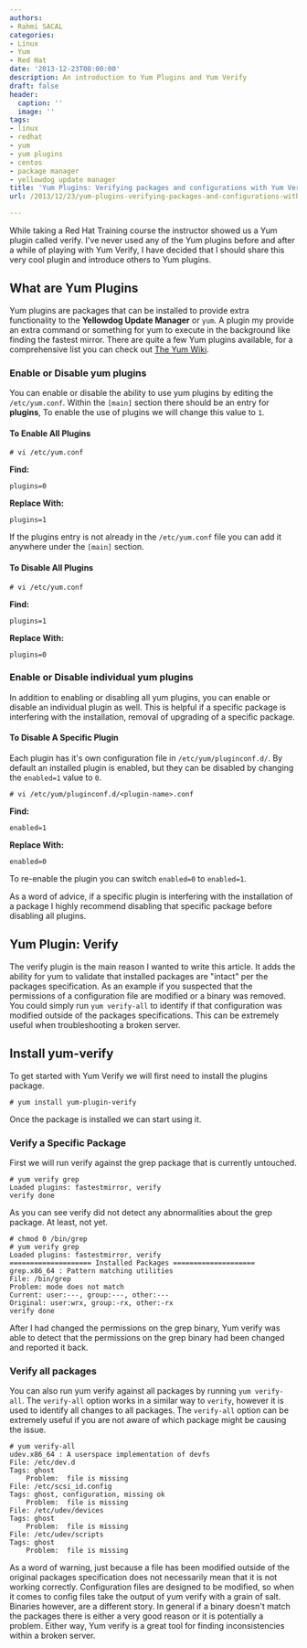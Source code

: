 ```yaml
---
authors:
- Rahmi SACAL
categories:
- Linux
- Yum
- Red Hat
date: '2013-12-23T08:00:00'
description: An introduction to Yum Plugins and Yum Verify
draft: false
header:
  caption: ''
  image: ''
tags:
- linux
- redhat
- yum
- yum plugins
- centos
- package manager
- yellowdog update manager
title: 'Yum Plugins: Verifying packages and configurations with Yum Verify'
url: /2013/12/23/yum-plugins-verifying-packages-and-configurations-with-yum-verify

---
```


While taking a Red Hat Training course the instructor showed us a Yum plugin called verify. I've never used any of the Yum plugins before and after a while of playing with Yum Verify, I have decided that I should share this very cool plugin and introduce others to Yum plugins.

## What are Yum Plugins

Yum plugins are packages that can be installed to provide extra functionality to the **Yellowdog Update Manager** or `yum`. A plugin my provide an extra command or something for yum to execute in the background like finding the fastest mirror. There are quite a few Yum plugins available, for a comprehensive list you can check out [The Yum Wiki](http://yum.baseurl.org/wiki/YumUtils#Plugins).

### Enable or Disable yum plugins

You can enable or disable the ability to use yum plugins by editing the `/etc/yum.conf`. Within the `[main]` section there should be an entry for **plugins**, To enable the use of plugins we will change this value to `1`.

#### To Enable All Plugins

    # vi /etc/yum.conf

**Find:**

    plugins=0

**Replace With:**

    plugins=1

If the plugins entry is not already in the `/etc/yum.conf` file you can add it anywhere under the `[main]` section.

#### To Disable All Plugins

    # vi /etc/yum.conf

**Find:**

    plugins=1

**Replace With:**

    plugins=0


### Enable or Disable individual yum plugins

In addition to enabling or disabling all yum plugins, you can enable or disable an individual plugin as well. This is helpful if a specific package is interfering with the installation, removal of upgrading of a specific package.

#### To Disable A Specific Plugin

Each plugin has it's own configuration file in `/etc/yum/pluginconf.d/`. By default an installed plugin is enabled, but they can be disabled by changing the `enabled=1` value to `0`.

    # vi /etc/yum/pluginconf.d/<plugin-name>.conf

**Find:**

    enabled=1

**Replace With:**

    enabled=0

To re-enable the plugin you can switch `enabled=0` to `enabled=1`. 

As a word of advice, if a specific plugin is interfering with the installation of a package I highly recommend disabling that specific package before disabling all plugins.

## Yum Plugin: Verify

The verify plugin is the main reason I wanted to write this article. It adds the ability for yum to validate that installed packages are "intact" per the packages specification. As an example if you suspected that the permissions of a configuration file are modified or a binary was removed. You could simply run `yum verify-all` to identify if that configuration was modified outside of the packages specifications. This can be extremely useful when troubleshooting a broken server.

## Install yum-verify

To get started with Yum Verify we will first need to install the plugins package.

    # yum install yum-plugin-verify

Once the package is installed we can start using it.

### Verify a Specific Package

First we will run verify against the grep package that is currently untouched.

    # yum verify grep
    Loaded plugins: fastestmirror, verify
    verify done

As you can see verify did not detect any abnormalities about the grep package. At least, not yet.

    # chmod 0 /bin/grep
    # yum verify grep
    Loaded plugins: fastestmirror, verify
    ==================== Installed Packages ====================
    grep.x86_64 : Pattern matching utilities
    File: /bin/grep
    Problem: mode does not match
    Current: user:---, group:---, other:---
    Original: user:wrx, group:-rx, other:-rx
    verify done

After I had changed the permissions on the grep binary, Yum verify was able to detect that the permissions on the grep binary had been changed and reported it back.

### Verify all packages

You can also run yum verify against all packages by running `yum verify-all`. The `verify-all` option works in a similar way to `verify`, however it is used to identify all changes to all packages. The `verify-all` option can be extremely useful if you are not aware of which package might be causing the issue.

    # yum verify-all
    udev.x86_64 : A userspace implementation of devfs
    File: /etc/dev.d
    Tags: ghost
        Problem:  file is missing
    File: /etc/scsi_id.config
    Tags: ghost, configuration, missing ok
        Problem:  file is missing
    File: /etc/udev/devices
    Tags: ghost
        Problem:  file is missing
    File: /etc/udev/scripts
    Tags: ghost
        Problem:  file is missing

As a word of warning, just because a file has been modified outside of the original packages specification does not necessarily mean that it is not working correctly. Configuration files are designed to be modified, so when it comes to config files take the output of yum verify with a grain of salt. Binaries however, are a different story. In general if a binary doesn't match the packages there is either a very good reason or it is potentially a problem. Either way, Yum verify is a great tool for finding inconsistencies within a broken server.
